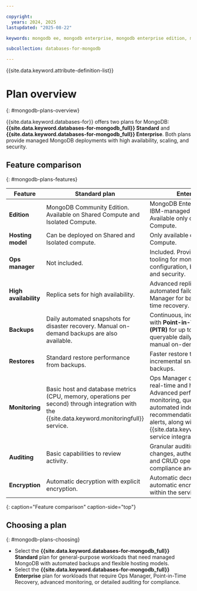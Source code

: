 ```yaml
---

copyright:
  years: 2024, 2025
lastupdated: "2025-08-22"

keywords: mongodb ee, mongodb enterprise, mongodb enterprise edition, mongodb eneterprise plan

subcollection: databases-for-mongodb

---
```


{{site.data.keyword.attribute-definition-list}}

# Plan overview 
{: #mongodb-plans-overview}

{{site.data.keyword.databases-for}} offers two plans for MongoDB: **{{site.data.keyword.databases-for-mongodb_full}} Standard** and **{{site.data.keyword.databases-for-mongodb_full}} Enterprise**. Both plans provide managed MongoDB deployments with high availability, scaling, and security.  

## Feature comparison
{: #mongodb-plans-features}

| Feature | Standard plan | Enterprise plan |
|---------|---------------|-----------------|
| **Edition** | MongoDB Community Edition. Available on Shared Compute and Isolated Compute. | MongoDB Enterprise Edition with IBM-managed Ops Manager. Available only on Isolated Compute. |
| **Hosting model** | Can be deployed on Shared and Isolated compute. | Only available on Isolated Compute. |
| **Ops manager** | Not included. | Included. Provides integrated tooling for monitoring, configuration, backup, automation, and security. |
| **High availability** | Replica sets for high availability. | Advanced replication and automated failover, with Ops Manager for backup and point-in-time recovery. |
| **Backups** | Daily automated snapshots for disaster recovery. Manual on-demand backups are also available. | Continuous, incremental backups with **Point-in-Time Recovery (PITR)** for up to 7 days. Includes queryable daily snapshots and manual on-demand backups. |
| **Restores** | Standard restore performance from backups. | Faster restore times from incremental snapshots and backups. |
| **Monitoring** | Basic host and database metrics (CPU, memory, operations per second) through integration with the {{site.data.keyword.monitoringfull}} service. | Ops Manager dashboards with real-time and historical views. Advanced performance monitoring, query profiler, automated index recommendations, and custom alerts, along with {{site.data.keyword.monitoringfull}} service integration. |
| **Auditing** | Basic capabilities to review activity. | Granular auditing of schema changes, authentication events, and CRUD operations for compliance and security needs. |
| **Encryption** | Automatic decryption with explicit encryption. | Automatic decryption and automatic encryption managed within the service. |
{: caption="Feature comparison" caption-side="top"}

## Choosing a plan
{: #mongodb-plans-choosing}

- Select the **{{site.data.keyword.databases-for-mongodb_full}} Standard** plan for general-purpose workloads that need managed MongoDB with automated backups and flexible hosting models.  
- Select the **{{site.data.keyword.databases-for-mongodb_full}} Enterprise** plan for workloads that require Ops Manager, Point-in-Time Recovery, advanced monitoring, or detailed auditing for compliance.  
